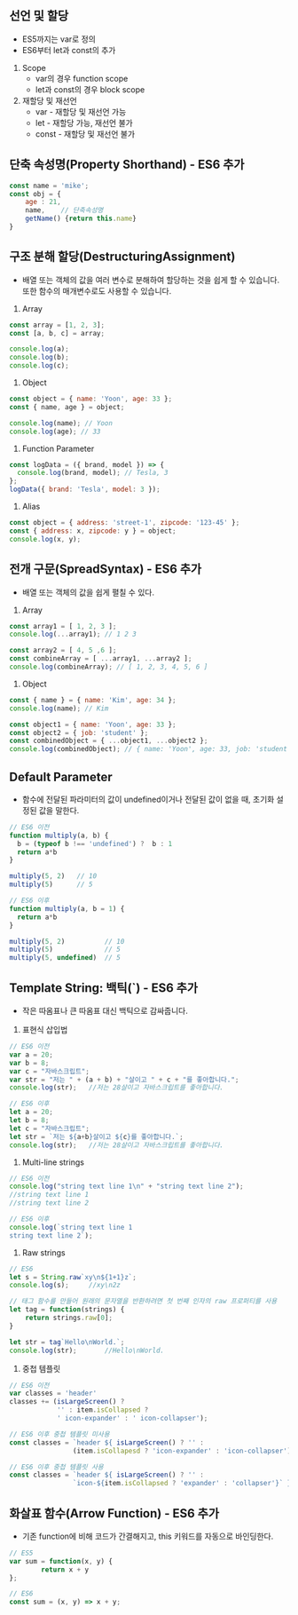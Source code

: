 ## 선언 및 할당

- ES5까지는 var로 정의
- ES6부터 let과 const의 추가

1. Scope
    - var의 경우 function scope
    - let과 const의 경우 block scope
2. 재할당 및 재선언
    - var - 재할당 및 재선언 가능
    - let - 재할당 가능, 재선언 불가
    - const - 재할당 및 재선언 불가

## 단축 속성명(Property Shorthand) - ES6 추가
```jsx
const name = 'mike';
const obj = {
    age : 21,
    name,    // 단축속성명
    getName() {return this.name}
}
```

## 구조 분해 할당(DestructuringAssignment)

- 배열 또는 객체의 값을 여러 변수로 분해하여 할당하는 것을 쉽게 할 수 있습니다. 또한 함수의 매개변수로도 사용할 수 있습니다.

1. Array

```jsx
const array = [1, 2, 3];
const [a, b, c] = array;

console.log(a);
console.log(b);
console.log(c);
```

1. Object

```jsx
const object = { name: 'Yoon', age: 33 };
const { name, age } = object;

console.log(name); // Yoon
console.log(age); // 33
```

1. Function Parameter

```jsx
const logData = ({ brand, model }) => {
  console.log(brand, model); // Tesla, 3
};
logData({ brand: 'Tesla', model: 3 });
```

1. Alias

```jsx
const object = { address: 'street-1', zipcode: '123-45' };
const { address: x, zipcode: y } = object;
console.log(x, y);
```

## 전개 구문(SpreadSyntax) - ES6 추가

- 배열 또는 객체의 값을 쉽게 펼칠 수 있다.

1. Array

```jsx
const array1 = [ 1, 2, 3 ];
console.log(...array1); // 1 2 3

const array2 = [ 4, 5 ,6 ];
const combineArray = [ ...array1, ...array2 ];
console.log(combineArray); // [ 1, 2, 3, 4, 5, 6 ]
```

1. Object

```jsx
const { name } = { name: 'Kim', age: 34 };
console.log(name); // Kim

const object1 = { name: 'Yoon', age: 33 };
const object2 = { job: 'student' };
const combinedObject = { ...object1, ...object2 };
console.log(combinedObject); // { name: 'Yoon', age: 33, job: 'student' }
```

## Default Parameter

- 함수에 전달된 파라미터의 값이 undefined이거나 전달된 값이 없을 때, 초기화 설정된 값을 말한다.

```jsx
// ES6 이전
function multiply(a, b) {
  b = (typeof b !== 'undefined') ?  b : 1
  return a*b
}

multiply(5, 2)   // 10
multiply(5)      // 5

// ES6 이후
function multiply(a, b = 1) {
  return a*b
}

multiply(5, 2)          // 10
multiply(5)             // 5
multiply(5, undefined)  // 5
```

## Template String: 백틱(`) - ES6 추가

- 작은 따옴표나 큰 따옴표 대신 백틱으로 감싸줍니다.

1. 표현식 삽입법

```jsx
// ES6 이전
var a = 20;
var b = 8;
var c = "자바스크립트";
var str = "저는 " + (a + b) + "살이고 " + c + "를 좋아합니다.";
console.log(str);   //저는 28살이고 자바스크립트를 좋아합니다.

// ES6 이후
let a = 20;
let b = 8;
let c = "자바스크립트";
let str = `저는 ${a+b}살이고 ${c}를 좋아합니다.`;
console.log(str);   //저는 28살이고 자바스크립트를 좋아합니다.
```

1. Multi-line strings

```jsx
// ES6 이전
console.log("string text line 1\n" + "string text line 2");
//string text line 1
//string text line 2

// ES6 이후
console.log(`string text line 1
string text line 2`);
```

1. Raw strings

```jsx
// ES6 
let s = String.raw`xy\n${1+1}z`;
console.log(s);     //xy\n2z

// 태그 함수를 만들어 원래의 문자열을 반환하려면 첫 번째 인자의 raw 프로퍼티를 사용
let tag = function(strings) {
    return strings.raw[0];
}

let str = tag`Hello\nWorld.`;
console.log(str);       //Hello\nWorld.
```

1. 중첩 템플릿

```jsx
// ES6 이전
var classes = 'header'
classes += (isLargeScreen() ? 
            '' : item.isCollapsed ? 
            ' icon-expander' : ' icon-collapser');

// ES6 이후 중첩 템플릿 미사용
const classes = `header ${ isLargeScreen() ? '' :
                (item.isCollapesd ? 'icon-expander' : 'icon-collapser')}`;

// ES6 이후 중첩 템플릿 사용
const classes = `header ${ isLargeScreen() ? '' :
                `icon-${item.isCollapsed ? 'expander' : 'collapser'}` }`;
```

## 화살표 함수(Arrow Function) - ES6 추가

- 기존 function에 비해 코드가 간결해지고, this 키워드를 자동으로 바인딩한다.

```jsx
// ES5
var sum = function(x, y) {
		return x + y
};

// ES6
const sum = (x, y) => x + y;
```

